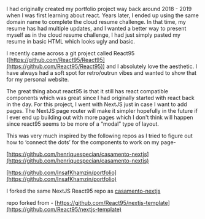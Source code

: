 I had originally created my portfolio project way back around 2018 - 2019 when I was first learning about react. Years later, I ended up using the same domain name to complete the cloud resume challenge. In that time, my resume has had multiple updates, and I wanted a better way to present myself as in the cloud resume challenge, I had just simply pasted my resume in basic HTML which looks ugly and basic.

I recently came across a git project called React95 ([https://github.com/React95/React95](https://github.com/React95/React95)) and I absolutely love the aesthetic. I have always had a soft spot for retro/outrun vibes and wanted to show that for my personal website.

The great thing about react95 is that it still has react compatible components which was great since I had originally started with react back in the day. For this project, I went with NextJS just in case I want to add pages. The NextJS page router will make it simpler hopefully in the future if I ever end up building out with more pages which I don't think will happen since react95 seems to be more of a “modal” type of layout.

This was very much inspired by the following repos as I tried to figure out how to ‘connect the dots’ for the components to work on my page-

[https://github.com/henriquespecian/casamento-nextjs](https://github.com/henriquespecian/casamento-nextjs)

[https://github.com/InsafKhamzin/portfolio](https://github.com/InsafKhamzin/portfolio)

I forked the same NextJS React95 repo as [casamento-nextjs](https://github.com/henriquespecian/casamento-nextjs)

repo forked from - [https://github.com/React95/nextjs-template](https://github.com/React95/nextjs-template)
